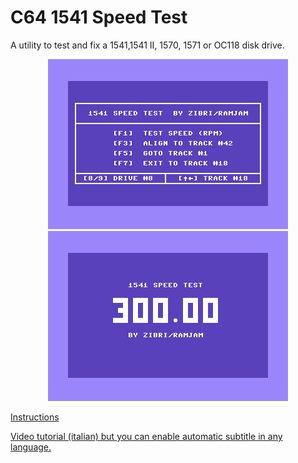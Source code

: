# C64 1541 Speed Test
A utility to test and fix a 1541,1541 II, 1570, 1571 or OC118 disk drive.

<center><img src="https://github.com/Zibri/C64-1541-Speed-Test/blob/master/RPM.png?raw=true" />
<img src="https://github.com/Zibri/C64-1541-Speed-Test/blob/master/RPM_F1.png?raw=true" /></center>

<a href="https://github.com/Zibri/C64-1541-Speed-Test/blob/master/rpm_instructions.txt?raw=true">Instructions</a>

<a href="https://www.youtube.com/watch?v=p87sw33byYY">Video tutorial (italian) but you can enable automatic subtitle in any language.</a>

